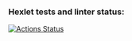 ### Hexlet tests and linter status:
[![Actions Status](https://github.com/BlackJackSpb/python-project-52/actions/workflows/hexlet-check.yml/badge.svg)](https://github.com/BlackJackSpb/python-project-52/actions)